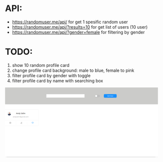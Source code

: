 # API:

- https://randomuser.me/api/  for get 1 spesific random user
- https://randomuser.me/api/?results=10 for get list of users (10 user)
- https://randomuser.me/api/?gender=female for filtering by gender

# TODO:

1. show 10 random profile card
2. change profile card background: male to blue, female to pink
3. filter profile card by gender with toggle
4. filter profile card by name with searching box

![List](List.png)